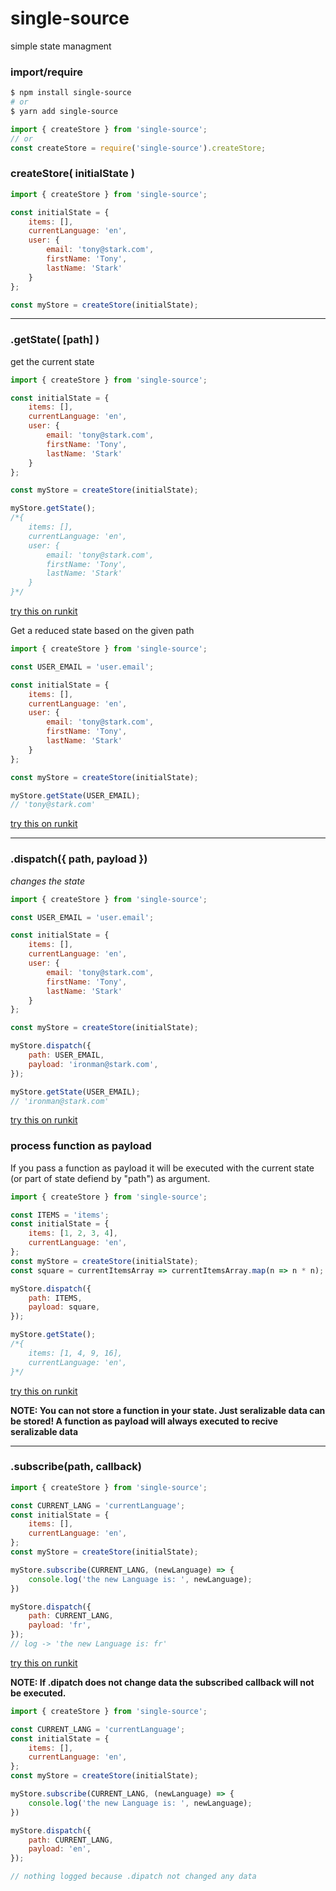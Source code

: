 # single-source
simple state managment

### import/require
```sh
$ npm install single-source
# or
$ yarn add single-source
```
```js
import { createStore } from 'single-source';
// or
const createStore = require('single-source').createStore;
```
### createStore( initialState )
```js
import { createStore } from 'single-source';

const initialState = {
    items: [],
    currentLanguage: 'en',
    user: {
        email: 'tony@stark.com',
        firstName: 'Tony',
        lastName: 'Stark'
    }
};

const myStore = createStore(initialState);
```

___
### .getState( [path] )
get the current state
```js
import { createStore } from 'single-source';

const initialState = {
    items: [],
    currentLanguage: 'en',
    user: {
        email: 'tony@stark.com',
        firstName: 'Tony',
        lastName: 'Stark'
    }
};

const myStore = createStore(initialState);

myStore.getState();
/*{
    items: [],
    currentLanguage: 'en',
    user: {
        email: 'tony@stark.com',
        firstName: 'Tony',
        lastName: 'Stark'
    }
}*/
```
[try this on runkit](https://runkit.com/christianheyn/5ace43b5c4912c0012197d73)

Get a reduced state based on the given path
```js
import { createStore } from 'single-source';

const USER_EMAIL = 'user.email';

const initialState = {
    items: [],
    currentLanguage: 'en',
    user: {
        email: 'tony@stark.com',
        firstName: 'Tony',
        lastName: 'Stark'
    }
};

const myStore = createStore(initialState);

myStore.getState(USER_EMAIL);
// 'tony@stark.com'

```
[try this on runkit](https://runkit.com/christianheyn/5ace44d4c4912c0012197e89)

___

### .dispatch({ path, payload })
_changes the state_
```js
import { createStore } from 'single-source';

const USER_EMAIL = 'user.email';

const initialState = {
    items: [],
    currentLanguage: 'en',
    user: {
        email: 'tony@stark.com',
        firstName: 'Tony',
        lastName: 'Stark'
    }
};

const myStore = createStore(initialState);

myStore.dispatch({
    path: USER_EMAIL,
    payload: 'ironman@stark.com',
});

myStore.getState(USER_EMAIL);
// 'ironman@stark.com'
```
[try this on runkit](https://runkit.com/christianheyn/5ace456e5e52cc0012bacfd9)

### __process function as payload__

If you pass a function as payload it will be executed with the current state (or part of state defiend by "path") as argument.
```js
import { createStore } from 'single-source';

const ITEMS = 'items';
const initialState = {
    items: [1, 2, 3, 4],
    currentLanguage: 'en',
};
const myStore = createStore(initialState);
const square = currentItemsArray => currentItemsArray.map(n => n * n);

myStore.dispatch({
    path: ITEMS,
    payload: square,
});

myStore.getState();
/*{
    items: [1, 4, 9, 16],
    currentLanguage: 'en',
}*/
```
[try this on runkit](https://runkit.com/christianheyn/5ace45cbc4912c0012197f5c)

**NOTE: You can not store a function in your state. Just seralizable data can be stored! A function as payload will always executed to recive seralizable data**
___


### .subscribe(path, callback)
```js
import { createStore } from 'single-source';

const CURRENT_LANG = 'currentLanguage';
const initialState = {
    items: [],
    currentLanguage: 'en',
};
const myStore = createStore(initialState);

myStore.subscribe(CURRENT_LANG, (newLanguage) => {
    console.log('the new Language is: ', newLanguage);
})

myStore.dispatch({
    path: CURRENT_LANG,
    payload: 'fr',
});
// log -> 'the new Language is: fr'
```
[try this on runkit](https://runkit.com/christianheyn/5ace467ac2fb350012128b22)

**NOTE: If .dipatch does not change data the subscribed callback will not be executed.**
```js
import { createStore } from 'single-source';

const CURRENT_LANG = 'currentLanguage';
const initialState = {
    items: [],
    currentLanguage: 'en',
};
const myStore = createStore(initialState);

myStore.subscribe(CURRENT_LANG, (newLanguage) => {
    console.log('the new Language is: ', newLanguage);
})

myStore.dispatch({
    path: CURRENT_LANG,
    payload: 'en',
});

// nothing logged because .dipatch not changed any data
```

